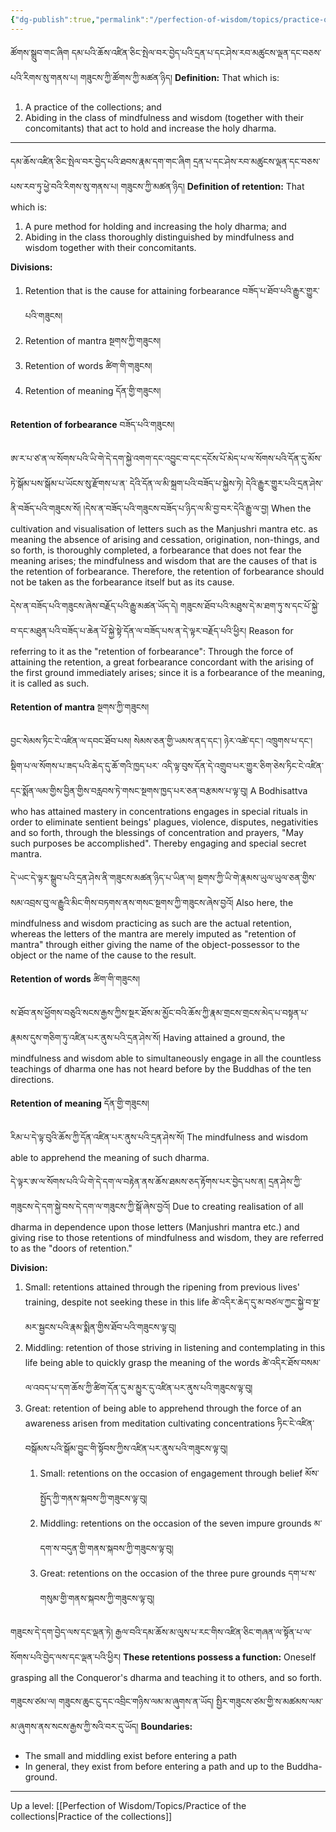 ```yaml
---
{"dg-publish":true,"permalink":"/perfection-of-wisdom/topics/practice-of-the-collections-of-the-retentions/"}
---
```


ཚོགས་སྒྲུབ་གང་ཞིག དམ་པའི་ཆོས་འཛིན་ཅིང་སྤེལ་བར་བྱེད་པའི་དྲན་པ་དང་ཤེས་རབ་མཚུངས་ལྡན་དང་བཅས་པའི་རིགས་སུ་གནས་པ། 
གཟུངས་ཀྱི་ཚོགས་ཀྱི་མཚན་ཉིད།
**Definition:** That which is:
1. A practice of the collections; and
2. Abiding in the class of mindfulness and wisdom (together with their concomitants) that act to hold and increase the holy dharma.

---
དམ་ཆོས་འཛིན་ཅིང་སྤེལ་བར་བྱེད་པའི་ཐབས་རྣམ་དག་གང་ཞིག དྲན་པ་དང་ཤེས་རབ་མཚུངས་ལྡན་དང་བཅས་པས་རབ་ཏུ་ཕྱེ་བའི་རིགས་སུ་གནས་པ།
གཟུངས་ཀྱི་མཚན་ཉིད།
**Definition of retention:** That which is:
1. A pure method for holding and increasing the holy dharma; and
2. Abiding in the class thoroughly distinguished by mindfulness and wisdom together with their concomitants.

**Divisions:**
1. Retention that is the cause for attaining forbearance བཟོད་པ་ཐོབ་པའི་རྒྱུར་གྱུར་པའི་གཟུངས།
2. Retention of mantra སྔགས་ཀྱི་གཟུངས།
3. Retention of words ཚིག་གི་གཟུངས།
4. Retention of meaning དོན་གྱི་གཟུངས།

**Retention of forbearance** བཟོད་པའི་གཟུངས།

ཨ་ར་པ་ཙ་ན་ལ་སོགས་པའི་ཡི་གེ་དེ་དག་སྐྱེ་འགག་དང་འབྱུང་བ་དང་དངོས་པོ་མེད་པ་ལ་སོགས་པའི་དོན་དུ་མོས་ཏེ་སྒོམ་པས་སྒོམ་པ་ཡོངས་སུ་རྫོགས་པ་ན་
དེའི་དོན་ལ་མི་སྐྲག་པའི་བཟོད་པ་སྐྱེས་ཏེ། དེའི་རྒྱུར་གྱུར་པའི་དྲན་ཤེས་ནི་བཟོད་པའི་གཟུངས་སོ། །དེས་ན་བཟོད་པའི་གཟུངས་བཟོད་པ་ཉིད་ལ་མི་བྱ་བར་དེའི་རྒྱུ་ལ་བྱ།
When the cultivation and visualisation of letters such as the Manjushri mantra etc. as meaning the absence of arising and cessation, origination, non-things, and so forth, is thoroughly completed, a forbearance that does not fear the meaning arises; the mindfulness and wisdom that are the causes of that is the retention of forbearance. Therefore, the retention of forbearance should not be taken as the forbearance itself but as its cause.

དེས་ན་བཟོད་པའི་གཟུངས་ཞེས་བརྗོད་པའི་རྒྱུ་མཚན་ཡོད་དེ།
གཟུངས་ཐོབ་པའི་མཐུས་དེ་མ་ཐག་ཏུ་ས་དང་པོ་སྐྱེ་བ་དང་མཐུན་པའི་བཟོད་པ་ཆེན་པོ་སྐྱེ་སྟེ་དོན་ལ་བཟོད་པས་ན་དེ་ལྟར་བརྗོད་པའི་ཕྱིར།
Reason for referring to it as the "retention of forbearance": Through the force of attaining the retention, a great forbearance concordant with the arising of the first ground immediately arises; since it is a forbearance of the meaning, it is called as such.

**Retention of mantra** སྔགས་ཀྱི་གཟུངས།

བྱང་སེམས་ཏིང་ངེ་འཛིན་ལ་དབང་ཐོབ་པས། སེམས་ཅན་གྱི་ཡམས་ནད་དང་། ཉེར་འཚེ་དང་། འཁྲུགས་པ་དང་། སྡིག་པ་ལ་སོགས་པ་ཟད་པའི་ཆེད་དུ་ཆོ་གའི་ཁྱད་པར་
འདི་ལྟ་བུས་དོན་དེ་འགྲུབ་པར་གྱུར་ཅིག་ཅེས་ཏིང་ངེ་འཛིན་དང་སྨོན་ལམ་གྱིས་བྱིན་གྱིས་བརླབས་ཏེ་གསང་སྔགས་ཁྱད་པར་ཅན་བརྩམས་པ་ལྟ་བུ།
A Bodhisattva who has attained mastery in concentrations engages in special rituals in order to eliminate sentient beings' plagues, violence, disputes, negativities and so forth, through the blessings of concentration and prayers, "May such purposes be accomplished". Thereby engaging and special secret mantra.

དེ་ཡང་དེ་ལྟར་སྒྲུབ་པའི་དྲན་ཤེས་ནི་གཟུངས་མཚན་ཉིད་པ་ཡིན་ལ། 
སྔགས་ཀྱི་ཡི་གེ་རྣམས་ཡུལ་ཡུལ་ཅན་གྱིས་སམ་འབྲས་བུ་ལ་རྒྱུའི་མིང་གིས་བཏགས་ནས་གསང་སྔགས་ཀྱི་གཟུངས་ཞེས་བྱའོ།
Also here, the mindfulness and wisdom practicing as such are the actual retention, whereas the letters of the mantra are merely imputed as "retention of mantra" through either giving the name of the object-possessor to the object or the name of the cause to the result.

**Retention of words** ཚིག་གི་གཟུངས།

ས་ཐོབ་ནས་ཕྱོགས་བཅུའི་སངས་རྒྱས་ཀྱིས་སྔར་ཐོས་མ་མྱོང་བའི་ཆོས་ཀྱི་རྣམ་གྲངས་གྲངས་མེད་པ་བསྟན་པ་རྣམས་དུས་གཅིག་ཏུ་འཛིན་པར་ནུས་པའི་དྲན་ཤེས་སོ། 
Having attained a ground, the mindfulness and wisdom able to simultaneously engage in all the countless teachings of dharma one has not heard before by the Buddhas of the ten directions.

**Retention of meaning** དོན་གྱི་གཟུངས།

རིམ་པ་དེ་ལྟ་བུའི་ཆོས་ཀྱི་དོན་འཛིན་པར་ནུས་པའི་དྲན་ཤེས་སོ།
The mindfulness and wisdom able to apprehend the meaning of such dharma.

དེ་ལྟར་ཨ་ལ་སོགས་པའི་ཡི་གེ་དེ་དག་ལ་བརྟེན་ནས་ཆོས་ཐམས་ཅད་རྟོགས་པར་བྱེད་པས་ན། དྲན་ཤེས་ཀྱི་གཟུངས་དེ་དག་སྐྱེ་བས་དེ་དག་ལ་གཟུངས་ཀྱི་སྒོ་ཞེས་བྱའོ།
Due to creating realisation of all dharma in dependence upon those letters (Manjushri mantra etc.) and giving rise to those retentions of mindfulness and wisdom, they are referred to as the "doors of retention."

**Division:**
1. Small: retentions attained through the ripening from previous lives' training, despite not seeking these in this life ཚེ་འདིར་ཆེད་དུ་མ་བཙལ་ཀྱང་སྐྱེ་བ་སྔ་མར་སྦྱངས་པའི་རྣམ་སྨིན་གྱིས་ཐོབ་པའི་གཟུངས་ལྟ་བུ།
2. Middling: retention of those striving in listening and contemplating in this life being able to quickly grasp the meaning of the words ཚེ་འདིར་ཐོས་བསམ་ལ་འབད་པ་དག་ཆོས་ཀྱི་ཚིག་དོན་དུ་མ་མྱུར་དུ་འཛིན་པར་ནུས་པའི་གཟུངས་ལྟ་བུ།
3. Great: retention of being able to apprehend through the force of an awareness arisen from meditation cultivating concentrations ཏིང་ངེ་འཛིན་བསྒོམས་པའི་སྒོམ་བྱུང་གི་སྟོབས་ཀྱིས་འཛིན་པར་ནུས་པའི་གཟུངས་ལྟ་བུ། 
	1. Small: retentions on the occasion of engagement through belief
	   མོས་སྤྱོད་ཀྱི་གནས་སྐབས་ཀྱི་གཟུངས་ལྟ་བུ།
	2. Middling: retentions on the occasion of the seven impure grounds
	   མ་དག་ས་བདུན་གྱི་གནས་སྐབས་ཀྱི་གཟུངས་ལྟ་བུ།
	3. Great: retentions on the occasion of the three pure grounds
	   དག་པ་ས་གསུམ་གྱི་གནས་སྐབས་ཀྱི་གཟུངས་ལྟ་བུ།

གཟུངས་དེ་དག་བྱེད་ལས་དང་ལྡན་ཏེ། རྒྱལ་བའི་དམ་ཆོས་མ་ལུས་པ་རང་གིས་འཛིན་ཅིང་གཞན་ལ་སྟོན་པ་ལ་སོགས་པའི་བྱེད་ལས་དང་ལྡན་པའི་ཕྱིར།
**These retentions possess a function:** Oneself grasping all the Conqueror's dharma and teaching it to others, and so forth.

གཟུངས་ཙམ་ལ། གཟུངས་ཆུང་ངུ་དང་འབྲིང་གཉིས་ལམ་མ་ཞུགས་ན་ཡོད། སྤྱིར་གཟུངས་ཙམ་གྱི་ས་མཚམས་ལམ་མ་ཞུགས་ནས་སངས་རྒྱས་ཀྱི་སའི་བར་དུ་ཡོད།
**Boundaries:**
- The small and middling exist before entering a path
- In general, they exist from before entering a path and up to the Buddha-ground.


---
Up a level: [[Perfection of Wisdom/Topics/Practice of the collections\|Practice of the collections]]